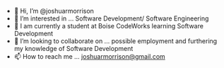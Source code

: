 - 👋 Hi, I’m @joshuarmorrison
- 👀 I’m interested in ... Software Development/ Software Engineering
- 🌱  I am currently a student at Boise CodeWorks learning Software Development
- 💞️ I’m looking to collaborate on ... possible employment and furthering my knowledge of Software Development
- 📫 How to reach me ... joshuarmorrison@gmail.com

<!---
joshuarmorrison/joshuarmorrison is a ✨ special ✨ repository because its `README.md` (this file) appears on your GitHub profile.
You can click the Preview link to take a look at your changes.
--->
